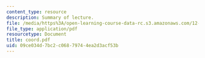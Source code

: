 ```yaml
---
content_type: resource
description: Summary of lecture.
file: /media/https%3A/open-learning-course-data-rc.s3.amazonaws.com/12-802-wave-motions-in-the-ocean-and-atmosphere-spring-2004/09ce034d7bc2c06879744ea2d3acf53b_coord.pdf
file_type: application/pdf
resourcetype: Document
title: coord.pdf
uid: 09ce034d-7bc2-c068-7974-4ea2d3acf53b
---
```

